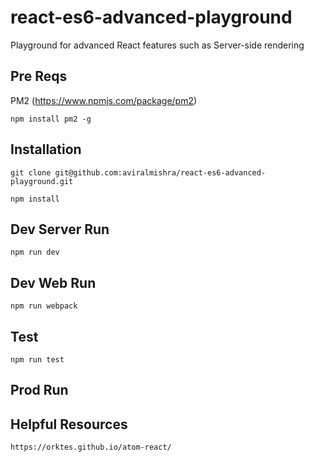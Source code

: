 # react-es6-advanced-playground

Playground for advanced React features such as Server-side rendering

## Pre Reqs

PM2 (<https://www.npmjs.com/package/pm2>)

```
npm install pm2 -g
```

## Installation

```
git clone git@github.com:aviralmishra/react-es6-advanced-playground.git

npm install
```

## Dev Server Run

```
npm run dev
```

## Dev Web Run

```
npm run webpack
```

## Test

```
npm run test
```

## Prod Run

## Helpful Resources

```
https://orktes.github.io/atom-react/
```
